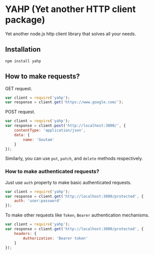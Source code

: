 YAHP (Yet another HTTP client package)
===========

Yet another node.js http client library that solves all your needs.

## Installation
    npm install yahp
    
## How to make requests?

GET request.
```javascript
var client = require('yahp');
var response = client.get('https://www.google.com/');
```

POST request.
```javascript
var client = require('yahp');
var response = client.post('http://localhost:3000/', {
    contentType: 'application/json',
    data: {
        name: 'Goutam'
    }
});
```
Similarly, you can use `put`, `patch`, and `delete` methods respectively.

### How to make authenticated requests?
Just use `auth` property to make basic authenticated requests.
```javascript
var client = require('yahp');
var response = client.get('http://localhost:3000/protected', {
    auth: 'user:password'
});
```

To make other requests like `Token`, `Bearer` authentication mechanisms.
```javascript
var client = require('yahp');
var response = client.get('http://localhost:3000/protected', {
    headers: {
        Authorization: 'Bearer token'
    }
});
```